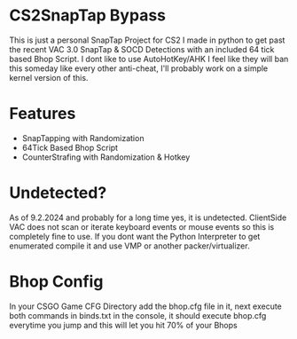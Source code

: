 # CS2SnapTap Bypass 
This is just a personal SnapTap Project for CS2 I made in python to get past the recent VAC 3.0 SnapTap &amp; SOCD Detections with an included 64 tick based Bhop Script. I dont like to use AutoHotKey/AHK I feel like they will ban this someday like every other anti-cheat, I'll probably work on a simple kernel version of this.
# Features
- SnapTapping with Randomization
- 64Tick Based Bhop Script
- CounterStrafing with Randomization & Hotkey
# Undetected?
As of 9.2.2024 and probably for a long time yes, it is undetected. ClientSide VAC does not scan or iterate keyboard events or mouse events so this is completely fine to use. If you dont want the Python Interpreter to get enumerated compile it and use VMP or another packer/virtualizer.
# Bhop Config
In your CSGO Game CFG Directory add the bhop.cfg file in it, next execute both commands in binds.txt in the console, it should execute bhop.cfg everytime you jump and this will let you hit 70% of your Bhops
